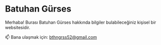 # Batuhan Gürses  

Merhaba! Burası Batuhan Gürses hakkında bilgiler bulabileceğiniz kişisel bir websitesidir.  

📫 Bana ulaşmak için: bthngrss52@gmail.com
